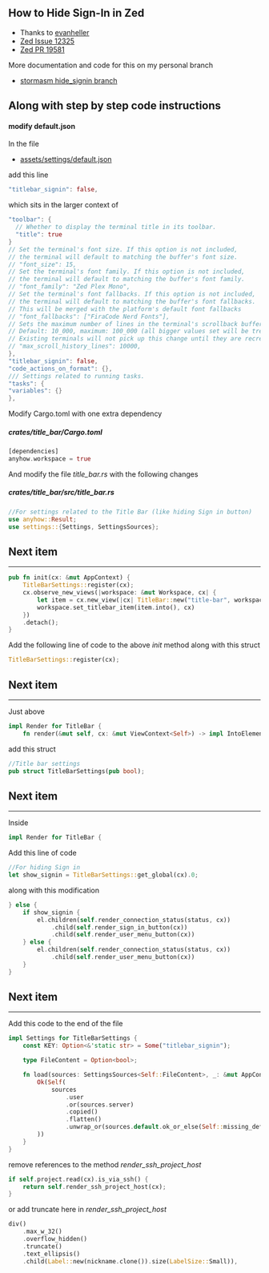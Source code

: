 
## How to Hide Sign-In in Zed

- Thanks to [evanheller](https://github.com/evanheller)
- [Zed Issue 12325](https://github.com/zed-industries/zed/issues/12325#issuecomment-2432769188)
- [Zed PR 19581](https://github.com/zed-industries/zed/pull/19581)

More documentation and code for this on my personal branch

- [stormasm hide_signin branch](https://github.com/stormasm/zed/tree/hide_signin)

## Along with step by step code instructions

#### modify default.json

In the file

- [assets/settings/default.json](https://github.com/zed-industries/zed/blob/main/assets/settings/default.json)

add this line

```rust
"titlebar_signin": false,
```

which sits in the larger context of

```rust
"toolbar": {
  // Whether to display the terminal title in its toolbar.
  "title": true
}
// Set the terminal's font size. If this option is not included,
// the terminal will default to matching the buffer's font size.
// "font_size": 15,
// Set the terminal's font family. If this option is not included,
// the terminal will default to matching the buffer's font family.
// "font_family": "Zed Plex Mono",
// Set the terminal's font fallbacks. If this option is not included,
// the terminal will default to matching the buffer's font fallbacks.
// This will be merged with the platform's default font fallbacks
// "font_fallbacks": ["FiraCode Nerd Fonts"],
// Sets the maximum number of lines in the terminal's scrollback buffer.
// Default: 10_000, maximum: 100_000 (all bigger values set will be treated as 100_000), 0 disables the scrolling.
// Existing terminals will not pick up this change until they are recreated.
// "max_scroll_history_lines": 10000,
},
"titlebar_signin": false,
"code_actions_on_format": {},
/// Settings related to running tasks.
"tasks": {
"variables": {}
},
```

Modify Cargo.toml with one extra dependency

##### crates/title_bar/Cargo.toml

```rust
[dependencies]
anyhow.workspace = true
```

And modify the file *title_bar.rs* with the following changes

##### crates/title_bar/src/title_bar.rs

```rust
//For settings related to the Title Bar (like hiding Sign in button)
use anyhow::Result;
use settings::{Settings, SettingsSources};
```

## Next item
---

```rust
pub fn init(cx: &mut AppContext) {
    TitleBarSettings::register(cx);
    cx.observe_new_views(|workspace: &mut Workspace, cx| {
        let item = cx.new_view(|cx| TitleBar::new("title-bar", workspace, cx));
        workspace.set_titlebar_item(item.into(), cx)
    })
    .detach();
}
```

Add the following line of code to the above *init* method along with this struct

```rust
TitleBarSettings::register(cx);
```

## Next item
---

Just above

```rust
impl Render for TitleBar {
    fn render(&mut self, cx: &mut ViewContext<Self>) -> impl IntoElement {
```

add this struct

```rust
//Title bar settings
pub struct TitleBarSettings(pub bool);
```

## Next item
---

Inside

```rust
impl Render for TitleBar {
```

Add this line of code

```rust
//For hiding Sign in
let show_signin = TitleBarSettings::get_global(cx).0;
```

along with this modification

```rust
} else {
    if show_signin {
        el.children(self.render_connection_status(status, cx))
            .child(self.render_sign_in_button(cx))
            .child(self.render_user_menu_button(cx))
    } else {
        el.children(self.render_connection_status(status, cx))
            .child(self.render_user_menu_button(cx))
    }
}
```

## Next item
---

Add this code to the end of the file

```rust
impl Settings for TitleBarSettings {
    const KEY: Option<&'static str> = Some("titlebar_signin");

    type FileContent = Option<bool>;

    fn load(sources: SettingsSources<Self::FileContent>, _: &mut AppContext) -> Result<Self> {
        Ok(Self(
            sources
                .user
                .or(sources.server)
                .copied()
                .flatten()
                .unwrap_or(sources.default.ok_or_else(Self::missing_default)?),
        ))
    }
}
```

remove references to the method *render_ssh_project_host*

```rust
if self.project.read(cx).is_via_ssh() {
    return self.render_ssh_project_host(cx);
}
```

or add truncate here in *render_ssh_project_host*

```rust
div()
    .max_w_32()
    .overflow_hidden()
    .truncate()
    .text_ellipsis()
    .child(Label::new(nickname.clone()).size(LabelSize::Small)),
```
